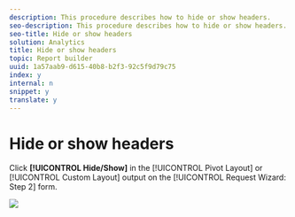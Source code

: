 ```yaml
---
description: This procedure describes how to hide or show headers.
seo-description: This procedure describes how to hide or show headers.
seo-title: Hide or show headers
solution: Analytics
title: Hide or show headers
topic: Report builder
uuid: 1a57aab9-d615-40b8-b2f3-92c5f9d79c75
index: y
internal: n
snippet: y
translate: y
---
```


# Hide or show headers

Click **[!UICONTROL  Hide/Show]** in the [!UICONTROL  Pivot Layout] or [!UICONTROL  Custom Layout] output on the [!UICONTROL  Request Wizard: Step 2] form. 

![](assets/hide_show_header.png) 
